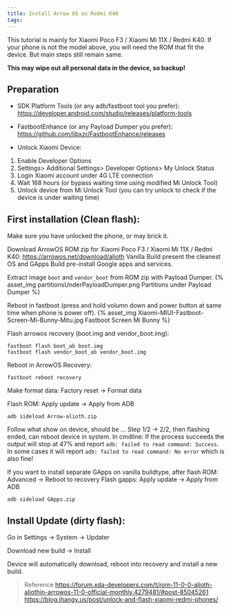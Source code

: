 ```yaml
---
title: Install Arrow OS on Redmi K40
tags:
---
```


This tutorial is mainly for Xiaomi Poco F3 / Xiaomi Mi 11X / Redmi K40.
If your phone is not the model above, you will need the ROM that fit the device.
But main steps still remain same.

**This may wipe out all personal data in the device, so backup!**

<!-- more -->

## Preparation

+ SDK Platform Tools (or any adb/fastboot tool you prefer):
https://developer.android.com/studio/releases/platform-tools

+ FastbootEnhance (or any Payload Dumper you prefer):
https://github.com/libxzr/FastbootEnhance/releases

+ Unlock Xiaomi Device:
1. Enable Developer Options
2. Settings> Additional Settings> Developer Options> My Unlock Status
3. Login Xiaomi account under 4G LTE connection
4. Wait 168 hours (or bypass waiting time using modified Mi Unlock Tool)
5. Unlock device from Mi Unlock Tool (you can try unlock to check if the device is under waiting time)

## First installation (Clean flash):

Make sure you have unlocked the phone, or may brick it.

Download ArrowOS ROM zip for Xiaomi Poco F3 / Xiaomi Mi 11X / Redmi K40:
https://arrowos.net/download/alioth
Vanilla Build present the cleanest OS and GApps Build pre-install Google apps and services.

Extract image `boot` and `vendor_boot` from ROM zip with Payload Dumper.
{% asset_img partitionsUnderPayloadDumper.png Partitions under Payload Dumper %}

Reboot in fastboot (press and hold volumn down and power button at same time when phone is power off).
{% asset_img Xiaomi-MIUI-Fastboot-Screen-Mi-Bunny-Mitu.jpg Fastboot Screen Mi Bunny %}

Flash arrowos recovery (boot.img and vendor_boot.img):
```
fastboot flash boot_ab boot.img
fastboot flash vendor_boot_ab vendor_boot.img
```

Reboot in ArrowOS Recovery:
```
fastboot reboot recovery
```

Make format data:
Factory reset -> Format data

Flash ROM:
Apply update -> Apply from ADB
```
adb sideload Arrow-alioth.zip
```

Follow what show on device, should be ... Step 1/2 -> 2/2, then flashing ended, can reboot device in system.
In cmdline:
If the process succeeds the output will stop at 47% and report `adb: failed to read command: Success`.
In some cases it will report `adb: failed to read command: No error` which is also fine!

If you want to install separate GApps on vanilla buildtype, after flash ROM:
Advanced -> Reboot to recovery
Flash gapps:
Apply update -> Apply from ADB
```
adb sideload GApps.zip
```

## Install Update (dirty flash):

Go in Settings -> System -> Updater

Download new build -> Install

Device will automatically download, reboot into recovery and install a new build.


> Reference
> https://forum.xda-developers.com/t/rom-11-0-0-alioth-aliothin-arrowos-11-0-official-monthly.4279481/#post-85045261
> https://blog.jhangy.us/post/unlock-and-flash-xiaomi-redmi-phones/